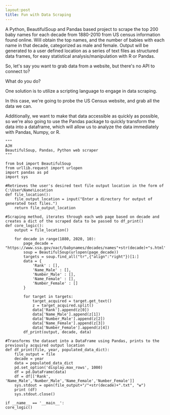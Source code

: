 ```yaml
---
layout:post
title: Fun with Data Scraping
---
```


A Python, BeautifulSoup and Pandas based project to scrape the top 200 baby names for each decade from 1880-2010 
from US census information found online. Will obtain the top names, and the number of babies with each name in that decade, 
categorized as male and female. Output will be generated to a user defined location as a series of text files as structured 
data frames, for easy statistical analysis/manipulation with R or Pandas.

So, let's say you want to grab data from a website, but there's no API to connect to?

What do you do?

One solution is to utilize a scripting language to engage in data scraping.

In this case, we're going to probe the US Census website, and grab all the data we can.

Additionally, we want to make that data accessible as quickly as possible, so we're also going
to use the Pandas package to quickly transform the data into a dataframe, which will allow us to 
analyze the data immediately with Pandas, Numpy, or R. 
```
"""
AJH
BeautifulSoup, Pandas, Python web scraper
"""

from bs4 import BeautifulSoup
from urllib.request import urlopen
import pandas as pd
import sys

#Retrieves the user's desired text file output location in the form of C:\User\Name\Location
def file_location():
    file_output_location = input("Enter a directory for output of generated text files.")
    return file_output_location

#Scraping method, iterates through each web page based on decade and creates a dict of the scraped data to be passed to df_print()
def core_logic():
    output = file_location()

    for decade in range(1880, 2020, 10):
        page_decade = "https://www.ssa.gov/oact/babynames/decades/names"+str(decade)+"s.html"
        soup = BeautifulSoup(urlopen(page_decade))
        targets = soup.find_all("tr",{"align":"right"})[1:]
        data = {
            'Rank' : [],
            'Name_Male' : [],
            'Number_Male' : [],
            'Name_Female' : [],
            'Number_Female' : []
        }

        for target in targets:
            target_acquired = target.get_text()
            z = target_acquired.split()
            data['Rank'].append(z[0])
            data['Name_Male'].append(z[1])
            data['Number_Male'].append(z[2])
            data['Name_Female'].append(z[3])
            data['Number_Female'].append(z[4])
        df_print(output, decade, data)

#Transforms the dataset into a DataFrame using Pandas, prints to the previously acquired output location        
def df_print(file, year, populated_data_dict):
    file_output = file
    decade = year
    data = populated_data_dict
    pd.set_option('display.max_rows', 1000)
    df = pd.DataFrame(data)
    df = df[['Rank', 'Name_Male','Number_Male','Name_Female','Number_Female']]
    sys.stdout = open(file_output+"/"+str(decade)+".txt", "w")
    print (df)
    sys.stdout.close()

if __name__ == '__main__':
core_logic()
```
